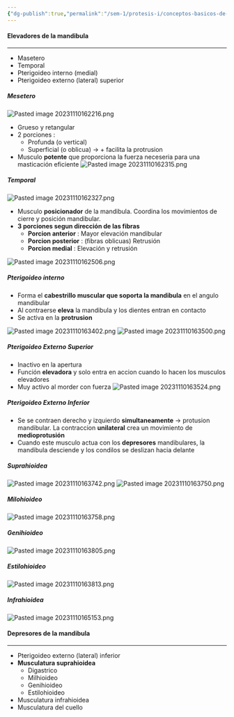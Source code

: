 ```yaml
---
{"dg-publish":true,"permalink":"/sem-1/protesis-i/conceptos-basicos-de-la-oclusion-denticion-y-arcadas-dentarias/musculos-de-la-masticacion/"}
---
```


#### Elevadores de la mandibula
---
- Masetero
- Temporal
- Pterigoideo interno (medial)
- Pterigoideo externo (lateral) superior

##### Mesetero

![Pasted image 20231110162216.png](/img/user/Sem-1/Cirugia%20Bucal%20I/Medias/Pasted%20image%2020231110162216.png)

- Grueso y retangular
- 2 porciones :
	- Profunda (o vertical)
	- Superficial (o oblicua) → + facilita la protrusion
- Musculo **potente** que proporciona la fuerza neceseria para una masticación eficiente
![Pasted image 20231110162315.png](/img/user/Sem-1/Cirugia%20Bucal%20I/Medias/Pasted%20image%2020231110162315.png)

##### Temporal

![Pasted image 20231110162327.png](/img/user/Sem-1/Cirugia%20Bucal%20I/Medias/Pasted%20image%2020231110162327.png)
- Musculo **posicionador** de la mandibula. Coordina los movimientos de cierre y posición mandibular.
- **3 porciones segun dirección de las fibras**
	- **Porcion anterior** : Mayor elevación mandibular
	- **Porcion posterior** : (fibras oblicuas) Retrusión
	- **Porcion medial** : Elevación y retrusión

![Pasted image 20231110162506.png](/img/user/Sem-1/Cirugia%20Bucal%20I/Medias/Pasted%20image%2020231110162506.png)

##### Pterigoideo interno
- Forma el **cabestrillo muscular que soporta la mandibula** en el angulo mandibular
- Al contraerse **eleva** la mandibula y los dientes entran en contacto
- Se activa en la **protrusion**

![Pasted image 20231110163402.png](/img/user/Sem-1/Cirugia%20Bucal%20I/Medias/Pasted%20image%2020231110163402.png)
![Pasted image 20231110163500.png](/img/user/Sem-1/Cirugia%20Bucal%20I/Medias/Pasted%20image%2020231110163500.png)

##### Pterigoideo Externo Superior
- Inactivo en la apertura
- Función **elevadora** y solo entra en accion cuando lo hacen los musculos elevadores
- Muy activo al morder con fuerza
![Pasted image 20231110163524.png](/img/user/Sem-1/Cirugia%20Bucal%20I/Medias/Pasted%20image%2020231110163524.png)
##### Pterigoideo Externo Inferior
- Se se contraen derecho y izquierdo **simultaneamente** → protusion mandibular. La contraccion **unilateral** crea un movimiento de **medioprotusión**
- Cuando este musculo actua con los **depresores** mandibulares, la mandibula desciende y los condilos se deslizan hacia delante

##### Suprahioidea

![Pasted image 20231110163742.png](/img/user/Sem-1/Cirugia%20Bucal%20I/Medias/Pasted%20image%2020231110163742.png)
![Pasted image 20231110163750.png](/img/user/Sem-1/Cirugia%20Bucal%20I/Medias/Pasted%20image%2020231110163750.png)

##### Milohioideo
![Pasted image 20231110163758.png](/img/user/Sem-1/Cirugia%20Bucal%20I/Medias/Pasted%20image%2020231110163758.png)

##### Genihioideo
![Pasted image 20231110163805.png](/img/user/Sem-1/Cirugia%20Bucal%20I/Medias/Pasted%20image%2020231110163805.png)
##### Estilohioideo
![Pasted image 20231110163813.png](/img/user/Sem-1/Cirugia%20Bucal%20I/Medias/Pasted%20image%2020231110163813.png)

##### Infrahioidea
![Pasted image 20231110165153.png](/img/user/Sem-1/Cirugia%20Bucal%20I/Medias/Pasted%20image%2020231110165153.png)

#### Depresores de la mandibula
---
- Pterigoideo externo (lateral) inferior
- **Musculatura suprahioidea**
	- Digastrico
	- Milhioideo
	- Genihioideo
	- Estilohioideo
- Musculatura infrahioidea
- Musculatura del cuello

